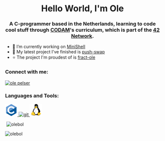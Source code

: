 <h1 align="center">Hello World, I'm Ole</h1>
<h3 align="center">A C-programmer based in the Netherlands, learning to code cool stuff through <a href="https://www.codam.nl/en">CODAM</a>'s curriculum, which is part of the <a href="https://42.fr/en/homepage">42 Network</a>.</h3>

- 🐚 I’m currently working on [MiniShell](https://github.com/kennyohhst/minishell)
- 🔀 My latest project I've finished is [push-swap](https://github.com/olebol/push-swap)
- ⭐ The project I'm proudest of is [fract-ole](https://github.com/olebol/fract-ole)

<h3 align="left">Connect with me:</h3>
<p align="left">
<a href="https://linkedin.com/in/ole pelser" target="blank"><img align="center" src="https://raw.githubusercontent.com/rahuldkjain/github-profile-readme-generator/master/src/images/icons/Social/linked-in-alt.svg" alt="ole pelser" height="30" width="40" /></a>
</p>

<h3 align="left">Languages and Tools:</h3>
<p align="left"> <a href="https://www.cprogramming.com/" target="_blank" rel="noreferrer"> <img src="https://raw.githubusercontent.com/devicons/devicon/master/icons/c/c-original.svg" alt="c" width="40" height="40"/> </a> <a href="https://git-scm.com/" target="_blank" rel="noreferrer"> <img src="https://www.vectorlogo.zone/logos/git-scm/git-scm-icon.svg" alt="git" width="40" height="40"/> </a> <a href="https://www.linux.org/" target="_blank" rel="noreferrer"> <img src="https://raw.githubusercontent.com/devicons/devicon/master/icons/linux/linux-original.svg" alt="linux" width="40" height="40"/> </a> </p>

<p>&nbsp;<img align="center" src="https://github-readme-stats.vercel.app/api?username=olebol&show_icons=true&locale=en" alt="olebol" /></p>

<p align="left"> <img src="https://komarev.com/ghpvc/?username=olebol&label=Profile%20views&color=0e75b6&style=flat" alt="olebol" /> </p>
